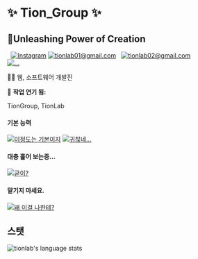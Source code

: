 # ✨ Tion_Group ✨  
## 🔮Unleashing Power of Creation
   [![Instagram](https://img.shields.io/static/v1?label=Instagram&message=%20&color=orange&logo=Instagram&style=flat-square&logoColor=white)](https://www.instagram.com/not._.tion)
   [![tionlab01@gmail.com](https://img.shields.io/static/v1?label=tionlab01@gmail.com&message=%20&color=red&logo=gmail&style=flat-square&logoColor=white)](mailto:tionlab01@gmail.com)  
   [![tionlab02@gmail.com](https://img.shields.io/static/v1?label=tionlab02@gmail.com&message=%20&color=yellow&logo=gmail&style=flat-square&logoColor=white)](mailto:tionlab02@gmail.com)  
[![...](https://i.ibb.co/5LtwJQm/led.jpg)](about:black)

👨‍💻 웹, 소프트웨어 개발진

🚧 **작업 연기 됨:** 

TionGroup, TionLab


#### 기본 능력
[![이정도는 기본이지](https://skillicons.dev/icons?i=vscode,js,react,html,css,arduino,ae,discord,bots,git,github,heroku,instagram,md,mongodb,netlify,nodejs,ps,powershell)](about:black)
[![귀찮네...](https://skillicons.dev/icons?i=au,blender,ai,py,ts)](about:black)

#### 대충 훑어 보는중...
[![굳이?](https://skillicons.dev/icons?i=linux,go)](about:black)

#### 맡기지 마세요.
[![왜 이걸 나한테?](https://skillicons.dev/icons?i=cs,cpp,raspberrypi,ruby,c,wordpress)](about:black)

## 스탯
![tionlab's language stats](https://github-readme-stats.vercel.app/api/top-langs/?username=tionlab&langs_count=8&layout=compact&theme=radical)



